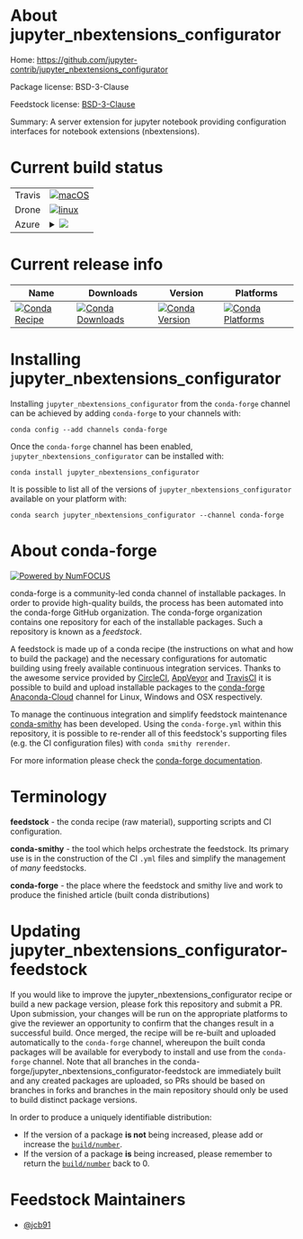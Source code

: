 About jupyter_nbextensions_configurator
=======================================

Home: https://github.com/jupyter-contrib/jupyter_nbextensions_configurator

Package license: BSD-3-Clause

Feedstock license: [BSD-3-Clause](https://github.com/conda-forge/jupyter_nbextensions_configurator-feedstock/blob/master/LICENSE.txt)

Summary: A server extension for jupyter notebook providing configuration interfaces for notebook extensions (nbextensions).

Current build status
====================


<table><tr>
    <td>Travis</td>
    <td>
      <a href="https://travis-ci.com/conda-forge/jupyter_nbextensions_configurator-feedstock">
        <img alt="macOS" src="https://img.shields.io/travis/com/conda-forge/jupyter_nbextensions_configurator-feedstock/master.svg?label=macOS">
      </a>
    </td>
  </tr><tr>
    <td>Drone</td>
    <td>
      <a href="https://cloud.drone.io/conda-forge/jupyter_nbextensions_configurator-feedstock">
        <img alt="linux" src="https://img.shields.io/drone/build/conda-forge/jupyter_nbextensions_configurator-feedstock/master.svg?label=Linux">
      </a>
    </td>
  </tr>
    
  <tr>
    <td>Azure</td>
    <td>
      <details>
        <summary>
          <a href="https://dev.azure.com/conda-forge/feedstock-builds/_build/latest?definitionId=495&branchName=master">
            <img src="https://dev.azure.com/conda-forge/feedstock-builds/_apis/build/status/jupyter_nbextensions_configurator-feedstock?branchName=master">
          </a>
        </summary>
        <table>
          <thead><tr><th>Variant</th><th>Status</th></tr></thead>
          <tbody><tr>
              <td>linux_64_python3.6.____73_pypy</td>
              <td>
                <a href="https://dev.azure.com/conda-forge/feedstock-builds/_build/latest?definitionId=495&branchName=master">
                  <img src="https://dev.azure.com/conda-forge/feedstock-builds/_apis/build/status/jupyter_nbextensions_configurator-feedstock?branchName=master&jobName=linux&configuration=linux_64_python3.6.____73_pypy" alt="variant">
                </a>
              </td>
            </tr><tr>
              <td>linux_64_python3.6.____cpython</td>
              <td>
                <a href="https://dev.azure.com/conda-forge/feedstock-builds/_build/latest?definitionId=495&branchName=master">
                  <img src="https://dev.azure.com/conda-forge/feedstock-builds/_apis/build/status/jupyter_nbextensions_configurator-feedstock?branchName=master&jobName=linux&configuration=linux_64_python3.6.____cpython" alt="variant">
                </a>
              </td>
            </tr><tr>
              <td>linux_64_python3.7.____73_pypy</td>
              <td>
                <a href="https://dev.azure.com/conda-forge/feedstock-builds/_build/latest?definitionId=495&branchName=master">
                  <img src="https://dev.azure.com/conda-forge/feedstock-builds/_apis/build/status/jupyter_nbextensions_configurator-feedstock?branchName=master&jobName=linux&configuration=linux_64_python3.7.____73_pypy" alt="variant">
                </a>
              </td>
            </tr><tr>
              <td>linux_64_python3.7.____cpython</td>
              <td>
                <a href="https://dev.azure.com/conda-forge/feedstock-builds/_build/latest?definitionId=495&branchName=master">
                  <img src="https://dev.azure.com/conda-forge/feedstock-builds/_apis/build/status/jupyter_nbextensions_configurator-feedstock?branchName=master&jobName=linux&configuration=linux_64_python3.7.____cpython" alt="variant">
                </a>
              </td>
            </tr><tr>
              <td>linux_64_python3.8.____cpython</td>
              <td>
                <a href="https://dev.azure.com/conda-forge/feedstock-builds/_build/latest?definitionId=495&branchName=master">
                  <img src="https://dev.azure.com/conda-forge/feedstock-builds/_apis/build/status/jupyter_nbextensions_configurator-feedstock?branchName=master&jobName=linux&configuration=linux_64_python3.8.____cpython" alt="variant">
                </a>
              </td>
            </tr><tr>
              <td>linux_64_python3.9.____cpython</td>
              <td>
                <a href="https://dev.azure.com/conda-forge/feedstock-builds/_build/latest?definitionId=495&branchName=master">
                  <img src="https://dev.azure.com/conda-forge/feedstock-builds/_apis/build/status/jupyter_nbextensions_configurator-feedstock?branchName=master&jobName=linux&configuration=linux_64_python3.9.____cpython" alt="variant">
                </a>
              </td>
            </tr><tr>
              <td>linux_aarch64_python3.6.____73_pypy</td>
              <td>
                <a href="https://dev.azure.com/conda-forge/feedstock-builds/_build/latest?definitionId=495&branchName=master">
                  <img src="https://dev.azure.com/conda-forge/feedstock-builds/_apis/build/status/jupyter_nbextensions_configurator-feedstock?branchName=master&jobName=linux&configuration=linux_aarch64_python3.6.____73_pypy" alt="variant">
                </a>
              </td>
            </tr><tr>
              <td>linux_aarch64_python3.6.____cpython</td>
              <td>
                <a href="https://dev.azure.com/conda-forge/feedstock-builds/_build/latest?definitionId=495&branchName=master">
                  <img src="https://dev.azure.com/conda-forge/feedstock-builds/_apis/build/status/jupyter_nbextensions_configurator-feedstock?branchName=master&jobName=linux&configuration=linux_aarch64_python3.6.____cpython" alt="variant">
                </a>
              </td>
            </tr><tr>
              <td>linux_aarch64_python3.7.____73_pypy</td>
              <td>
                <a href="https://dev.azure.com/conda-forge/feedstock-builds/_build/latest?definitionId=495&branchName=master">
                  <img src="https://dev.azure.com/conda-forge/feedstock-builds/_apis/build/status/jupyter_nbextensions_configurator-feedstock?branchName=master&jobName=linux&configuration=linux_aarch64_python3.7.____73_pypy" alt="variant">
                </a>
              </td>
            </tr><tr>
              <td>linux_aarch64_python3.7.____cpython</td>
              <td>
                <a href="https://dev.azure.com/conda-forge/feedstock-builds/_build/latest?definitionId=495&branchName=master">
                  <img src="https://dev.azure.com/conda-forge/feedstock-builds/_apis/build/status/jupyter_nbextensions_configurator-feedstock?branchName=master&jobName=linux&configuration=linux_aarch64_python3.7.____cpython" alt="variant">
                </a>
              </td>
            </tr><tr>
              <td>linux_aarch64_python3.8.____cpython</td>
              <td>
                <a href="https://dev.azure.com/conda-forge/feedstock-builds/_build/latest?definitionId=495&branchName=master">
                  <img src="https://dev.azure.com/conda-forge/feedstock-builds/_apis/build/status/jupyter_nbextensions_configurator-feedstock?branchName=master&jobName=linux&configuration=linux_aarch64_python3.8.____cpython" alt="variant">
                </a>
              </td>
            </tr><tr>
              <td>linux_aarch64_python3.9.____cpython</td>
              <td>
                <a href="https://dev.azure.com/conda-forge/feedstock-builds/_build/latest?definitionId=495&branchName=master">
                  <img src="https://dev.azure.com/conda-forge/feedstock-builds/_apis/build/status/jupyter_nbextensions_configurator-feedstock?branchName=master&jobName=linux&configuration=linux_aarch64_python3.9.____cpython" alt="variant">
                </a>
              </td>
            </tr><tr>
              <td>linux_ppc64le_python3.6.____73_pypy</td>
              <td>
                <a href="https://dev.azure.com/conda-forge/feedstock-builds/_build/latest?definitionId=495&branchName=master">
                  <img src="https://dev.azure.com/conda-forge/feedstock-builds/_apis/build/status/jupyter_nbextensions_configurator-feedstock?branchName=master&jobName=linux&configuration=linux_ppc64le_python3.6.____73_pypy" alt="variant">
                </a>
              </td>
            </tr><tr>
              <td>linux_ppc64le_python3.6.____cpython</td>
              <td>
                <a href="https://dev.azure.com/conda-forge/feedstock-builds/_build/latest?definitionId=495&branchName=master">
                  <img src="https://dev.azure.com/conda-forge/feedstock-builds/_apis/build/status/jupyter_nbextensions_configurator-feedstock?branchName=master&jobName=linux&configuration=linux_ppc64le_python3.6.____cpython" alt="variant">
                </a>
              </td>
            </tr><tr>
              <td>linux_ppc64le_python3.7.____73_pypy</td>
              <td>
                <a href="https://dev.azure.com/conda-forge/feedstock-builds/_build/latest?definitionId=495&branchName=master">
                  <img src="https://dev.azure.com/conda-forge/feedstock-builds/_apis/build/status/jupyter_nbextensions_configurator-feedstock?branchName=master&jobName=linux&configuration=linux_ppc64le_python3.7.____73_pypy" alt="variant">
                </a>
              </td>
            </tr><tr>
              <td>linux_ppc64le_python3.7.____cpython</td>
              <td>
                <a href="https://dev.azure.com/conda-forge/feedstock-builds/_build/latest?definitionId=495&branchName=master">
                  <img src="https://dev.azure.com/conda-forge/feedstock-builds/_apis/build/status/jupyter_nbextensions_configurator-feedstock?branchName=master&jobName=linux&configuration=linux_ppc64le_python3.7.____cpython" alt="variant">
                </a>
              </td>
            </tr><tr>
              <td>linux_ppc64le_python3.8.____cpython</td>
              <td>
                <a href="https://dev.azure.com/conda-forge/feedstock-builds/_build/latest?definitionId=495&branchName=master">
                  <img src="https://dev.azure.com/conda-forge/feedstock-builds/_apis/build/status/jupyter_nbextensions_configurator-feedstock?branchName=master&jobName=linux&configuration=linux_ppc64le_python3.8.____cpython" alt="variant">
                </a>
              </td>
            </tr><tr>
              <td>linux_ppc64le_python3.9.____cpython</td>
              <td>
                <a href="https://dev.azure.com/conda-forge/feedstock-builds/_build/latest?definitionId=495&branchName=master">
                  <img src="https://dev.azure.com/conda-forge/feedstock-builds/_apis/build/status/jupyter_nbextensions_configurator-feedstock?branchName=master&jobName=linux&configuration=linux_ppc64le_python3.9.____cpython" alt="variant">
                </a>
              </td>
            </tr><tr>
              <td>osx_64_python3.6.____73_pypy</td>
              <td>
                <a href="https://dev.azure.com/conda-forge/feedstock-builds/_build/latest?definitionId=495&branchName=master">
                  <img src="https://dev.azure.com/conda-forge/feedstock-builds/_apis/build/status/jupyter_nbextensions_configurator-feedstock?branchName=master&jobName=osx&configuration=osx_64_python3.6.____73_pypy" alt="variant">
                </a>
              </td>
            </tr><tr>
              <td>osx_64_python3.6.____cpython</td>
              <td>
                <a href="https://dev.azure.com/conda-forge/feedstock-builds/_build/latest?definitionId=495&branchName=master">
                  <img src="https://dev.azure.com/conda-forge/feedstock-builds/_apis/build/status/jupyter_nbextensions_configurator-feedstock?branchName=master&jobName=osx&configuration=osx_64_python3.6.____cpython" alt="variant">
                </a>
              </td>
            </tr><tr>
              <td>osx_64_python3.7.____73_pypy</td>
              <td>
                <a href="https://dev.azure.com/conda-forge/feedstock-builds/_build/latest?definitionId=495&branchName=master">
                  <img src="https://dev.azure.com/conda-forge/feedstock-builds/_apis/build/status/jupyter_nbextensions_configurator-feedstock?branchName=master&jobName=osx&configuration=osx_64_python3.7.____73_pypy" alt="variant">
                </a>
              </td>
            </tr><tr>
              <td>osx_64_python3.7.____cpython</td>
              <td>
                <a href="https://dev.azure.com/conda-forge/feedstock-builds/_build/latest?definitionId=495&branchName=master">
                  <img src="https://dev.azure.com/conda-forge/feedstock-builds/_apis/build/status/jupyter_nbextensions_configurator-feedstock?branchName=master&jobName=osx&configuration=osx_64_python3.7.____cpython" alt="variant">
                </a>
              </td>
            </tr><tr>
              <td>osx_64_python3.8.____cpython</td>
              <td>
                <a href="https://dev.azure.com/conda-forge/feedstock-builds/_build/latest?definitionId=495&branchName=master">
                  <img src="https://dev.azure.com/conda-forge/feedstock-builds/_apis/build/status/jupyter_nbextensions_configurator-feedstock?branchName=master&jobName=osx&configuration=osx_64_python3.8.____cpython" alt="variant">
                </a>
              </td>
            </tr><tr>
              <td>osx_64_python3.9.____cpython</td>
              <td>
                <a href="https://dev.azure.com/conda-forge/feedstock-builds/_build/latest?definitionId=495&branchName=master">
                  <img src="https://dev.azure.com/conda-forge/feedstock-builds/_apis/build/status/jupyter_nbextensions_configurator-feedstock?branchName=master&jobName=osx&configuration=osx_64_python3.9.____cpython" alt="variant">
                </a>
              </td>
            </tr><tr>
              <td>win_64_python3.6.____cpython</td>
              <td>
                <a href="https://dev.azure.com/conda-forge/feedstock-builds/_build/latest?definitionId=495&branchName=master">
                  <img src="https://dev.azure.com/conda-forge/feedstock-builds/_apis/build/status/jupyter_nbextensions_configurator-feedstock?branchName=master&jobName=win&configuration=win_64_python3.6.____cpython" alt="variant">
                </a>
              </td>
            </tr><tr>
              <td>win_64_python3.7.____cpython</td>
              <td>
                <a href="https://dev.azure.com/conda-forge/feedstock-builds/_build/latest?definitionId=495&branchName=master">
                  <img src="https://dev.azure.com/conda-forge/feedstock-builds/_apis/build/status/jupyter_nbextensions_configurator-feedstock?branchName=master&jobName=win&configuration=win_64_python3.7.____cpython" alt="variant">
                </a>
              </td>
            </tr><tr>
              <td>win_64_python3.8.____cpython</td>
              <td>
                <a href="https://dev.azure.com/conda-forge/feedstock-builds/_build/latest?definitionId=495&branchName=master">
                  <img src="https://dev.azure.com/conda-forge/feedstock-builds/_apis/build/status/jupyter_nbextensions_configurator-feedstock?branchName=master&jobName=win&configuration=win_64_python3.8.____cpython" alt="variant">
                </a>
              </td>
            </tr><tr>
              <td>win_64_python3.9.____cpython</td>
              <td>
                <a href="https://dev.azure.com/conda-forge/feedstock-builds/_build/latest?definitionId=495&branchName=master">
                  <img src="https://dev.azure.com/conda-forge/feedstock-builds/_apis/build/status/jupyter_nbextensions_configurator-feedstock?branchName=master&jobName=win&configuration=win_64_python3.9.____cpython" alt="variant">
                </a>
              </td>
            </tr>
          </tbody>
        </table>
      </details>
    </td>
  </tr>
</table>

Current release info
====================

| Name | Downloads | Version | Platforms |
| --- | --- | --- | --- |
| [![Conda Recipe](https://img.shields.io/badge/recipe-jupyter_nbextensions_configurator-green.svg)](https://anaconda.org/conda-forge/jupyter_nbextensions_configurator) | [![Conda Downloads](https://img.shields.io/conda/dn/conda-forge/jupyter_nbextensions_configurator.svg)](https://anaconda.org/conda-forge/jupyter_nbextensions_configurator) | [![Conda Version](https://img.shields.io/conda/vn/conda-forge/jupyter_nbextensions_configurator.svg)](https://anaconda.org/conda-forge/jupyter_nbextensions_configurator) | [![Conda Platforms](https://img.shields.io/conda/pn/conda-forge/jupyter_nbextensions_configurator.svg)](https://anaconda.org/conda-forge/jupyter_nbextensions_configurator) |

Installing jupyter_nbextensions_configurator
============================================

Installing `jupyter_nbextensions_configurator` from the `conda-forge` channel can be achieved by adding `conda-forge` to your channels with:

```
conda config --add channels conda-forge
```

Once the `conda-forge` channel has been enabled, `jupyter_nbextensions_configurator` can be installed with:

```
conda install jupyter_nbextensions_configurator
```

It is possible to list all of the versions of `jupyter_nbextensions_configurator` available on your platform with:

```
conda search jupyter_nbextensions_configurator --channel conda-forge
```


About conda-forge
=================

[![Powered by NumFOCUS](https://img.shields.io/badge/powered%20by-NumFOCUS-orange.svg?style=flat&colorA=E1523D&colorB=007D8A)](http://numfocus.org)

conda-forge is a community-led conda channel of installable packages.
In order to provide high-quality builds, the process has been automated into the
conda-forge GitHub organization. The conda-forge organization contains one repository
for each of the installable packages. Such a repository is known as a *feedstock*.

A feedstock is made up of a conda recipe (the instructions on what and how to build
the package) and the necessary configurations for automatic building using freely
available continuous integration services. Thanks to the awesome service provided by
[CircleCI](https://circleci.com/), [AppVeyor](https://www.appveyor.com/)
and [TravisCI](https://travis-ci.com/) it is possible to build and upload installable
packages to the [conda-forge](https://anaconda.org/conda-forge)
[Anaconda-Cloud](https://anaconda.org/) channel for Linux, Windows and OSX respectively.

To manage the continuous integration and simplify feedstock maintenance
[conda-smithy](https://github.com/conda-forge/conda-smithy) has been developed.
Using the ``conda-forge.yml`` within this repository, it is possible to re-render all of
this feedstock's supporting files (e.g. the CI configuration files) with ``conda smithy rerender``.

For more information please check the [conda-forge documentation](https://conda-forge.org/docs/).

Terminology
===========

**feedstock** - the conda recipe (raw material), supporting scripts and CI configuration.

**conda-smithy** - the tool which helps orchestrate the feedstock.
                   Its primary use is in the construction of the CI ``.yml`` files
                   and simplify the management of *many* feedstocks.

**conda-forge** - the place where the feedstock and smithy live and work to
                  produce the finished article (built conda distributions)


Updating jupyter_nbextensions_configurator-feedstock
====================================================

If you would like to improve the jupyter_nbextensions_configurator recipe or build a new
package version, please fork this repository and submit a PR. Upon submission,
your changes will be run on the appropriate platforms to give the reviewer an
opportunity to confirm that the changes result in a successful build. Once
merged, the recipe will be re-built and uploaded automatically to the
`conda-forge` channel, whereupon the built conda packages will be available for
everybody to install and use from the `conda-forge` channel.
Note that all branches in the conda-forge/jupyter_nbextensions_configurator-feedstock are
immediately built and any created packages are uploaded, so PRs should be based
on branches in forks and branches in the main repository should only be used to
build distinct package versions.

In order to produce a uniquely identifiable distribution:
 * If the version of a package **is not** being increased, please add or increase
   the [``build/number``](https://docs.conda.io/projects/conda-build/en/latest/resources/define-metadata.html#build-number-and-string).
 * If the version of a package **is** being increased, please remember to return
   the [``build/number``](https://docs.conda.io/projects/conda-build/en/latest/resources/define-metadata.html#build-number-and-string)
   back to 0.

Feedstock Maintainers
=====================

* [@jcb91](https://github.com/jcb91/)

